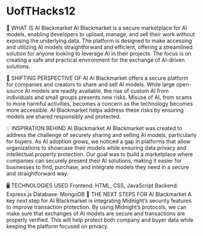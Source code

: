 # UofTHacks12

🤔 WHAT IS AI Blackmarket
AI Blackmarket is a secure marketplace for AI models, enabling developers to upload, manage, and sell their work without exposing the underlying data. The platform is designed to make accessing and utilizing AI models straightforward and efficient, offering a streamlined solution for anyone looking to leverage AI in their projects. The focus is on creating a safe and practical environment for the exchange of AI-driven solutions.

🔄 SHIFTING PERSPECTIVE OF AI
AI Blackmarket offers a secure platform for companies and creators to share and sell AI models. While large open-source AI models are readily available, the rise of custom AI from individuals and small groups presents new risks. Misuse of AI, from scams to more harmful activities, becomes a concern as the technology becomes more accessible. AI Blackmarket helps address these risks by ensuring models are shared responsibly and protected.

💡 INSPIRATION BEHIND AI Blackmarket
AI Blackmarket was created to address the challenge of securely sharing and selling AI models, particularly for buyers. As AI adoption grows, we noticed a gap in platforms that allow organizations to showcase their models while ensuring data privacy and intellectual property protection. Our goal was to build a marketplace where companies can securely present their AI solutions, making it easier for businesses to find, purchase, and integrate models they need in a secure and straightforward way.

🖥 TECHNOLOGIES USED
Frontend: HTML, CSS, JavaScript
Backend: Express.js
Database: MongoDB
🚀 THE NEXT STEPS FOR AI Blackmarket
A key next step for AI Blackmarket is integrating Midnight’s security features to improve transaction protection. By using Midnight’s protocols, we can make sure that exchanges of AI models are secure and transactions are properly verified. This will help protect both company and buyer data while keeping the platform focused on privacy.
